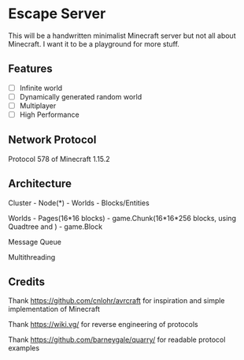 # Escape Server
This will be a handwritten minimalist Minecraft server but not all about Minecraft. I want it to be a playground for more stuff.

## Features
- [ ] Infinite world
- [ ] Dynamically generated random world
- [ ] Multiplayer
- [ ] High Performance

## Network Protocol
Protocol 578 of Minecraft 1.15.2

## Architecture
Cluster - Node(\*) - Worlds - Blocks/Entities

Worlds - Pages(16*16 blocks) - game.Chunk(16\*16\*256 blocks, using Quadtree and ) - game.Block

Message Queue

Multithreading

## Credits
Thank https://github.com/cnlohr/avrcraft for inspiration and simple implementation of Minecraft

Thank https://wiki.vg/ for reverse engineering of protocols

Thank https://github.com/barneygale/quarry/ for readable protocol examples
